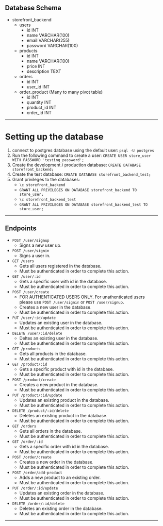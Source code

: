 ## Database Schema

- storefront_backend
  - users
    - id INT
    - name VARCHAR(100)
    - email VARCHAR(255)
    - password VARCHAR(100)
  - products
    - id INT
    - name VARCHAR(100)
    - price INT
    - description TEXT
  - orders
    - id INT
    - user_id INT
  - order_product (Many to many pivot table)
    - id INT
    - quantity INT
    - product_id INT
    - order_id INT

---

# Setting up the database

1. connect to postgres database using the default user: `psql -U postgres`
2. Run the following command to create a user: `CREATE USER store_user WITH PASSWORD 'testing_password';`
3. Create the development / production database: `CREATE DATABASE storefront_backend;`
4. Create the test database: `CREATE DATABASE storefront_backend_test;`
5. Grant privileges to the databases:
   - `\c storefront_backend`
   - `GRANT ALL PRIVILEGES ON DATABASE storefront_backend TO store_user;`
   - `\c storefront_backend_test`
   - `GRANT ALL PRIVILEGES ON DATABASE storefront_backend_test TO store_user;`

---

## Endpoints

- `POST /user/signup`
  - Signs a new user up.
- `POST /user/signin`
  - Signs a user in.
- `GET /users`
  - Gets all users registered in the database.
  - Must be authenticated in order to complete this action.
- `GET /user/:id`
  - Gets a specific user with id in the database.
  - Must be authenticated in order to complete this action.
- `POST /user/create`
  - FOR AUTHENTICATED USERS ONLY. For unathenticated users please use `POST /user/signin` or `POST /user/signup`.
  - Creates a new user in the database.
  - Must be authenticated in order to complete this action.
- `PUT /user/:id/update`
  - Updates an existing user in the database.
  - Must be authenticated in order to complete this action.
- `DELETE /user/:id/delete`
  - Deltes an existing user in the database.
  - Must be authenticated in order to complete this action.
- `GET /products`
  - Gets all products in the database.
  - Must be authenticated in order to complete this action.
- `GET /product/:id`
  - Gets a specific product with id in the database.
  - Must be authenticated in order to complete this action.
- `POST /product/create`
  - Creates a new product in the database.
  - Must be authenticated in order to complete this action.
- `PUT /product/:id/update`
  - Updates an existing product in the database.
  - Must be authenticated in order to complete this action.
- `DELETE /product/:id/delete`
  - Deletes an existing product in the database.
  - Must be authenticated in order to complete this action.
- `GET /orders`
  - Gets all orders in the database.
  - Must be authenticated in order to complete this action.
- `GET /order/:id`
  - Gets a specific order with id in the database.
  - Must be authenticated in order to complete this action.
- `POST /order/create`
  - Creates a new order in the database.
  - Must be authenticated in order to complete this action.
- `POST /order/add-product`
  - Adds a new product to an existing order.
  - Must be authenticated in order to complete this action.
- `PUT /order/:id/update`
  - Updates an existing order in the database.
  - Must be authenticated in order to complete this action.
- `DELETE /order/:id/delete`
  - Deletes an existing order in the database.
  - Must be authenticated in order to complete this action.

---
